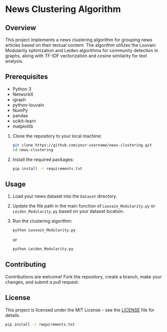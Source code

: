 # News Clustering Algorithm

## Overview

This project implements a news clustering algorithm for grouping news articles based on their textual content. The algorithm utilizes the Louvain Modularity optimization and Leiden algorithms for community detection in graphs, along with TF-IDF vectorization and cosine similarity for text analysis.

## Prerequisites

- Python 3
- NetworkX
- igraph
- python-louvain
- NumPy
- pandas
- scikit-learn
- matplotlib


1. Clone the repository to your local machine:

    ```bash
    git clone https://github.com/your-username/news-clustering.git
    cd news-clustering
    ```

2. Install the required packages:

    ```bash
    pip install -r requirements.txt
    ```

## Usage

1. Load your news dataset into the `Dataset` directory.
2. Update the file path in the main function of `Louvain_Modularity.py` or `Leiden_Modularity.py` based on your dataset location.
3. Run the clustering algorithm:

    ```bash
    python Louvain_Modularity.py
    ```

    or

    ```bash
    python Leiden_Modularity.py
    ```

## Contributing

Contributions are welcome! Fork the repository, create a branch, make your changes, and submit a pull request.

## License

This project is licensed under the MIT License - see the [LICENSE](LICENSE) file for details.


```bash
pip install -r requirements.txt
